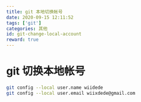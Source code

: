 ```yaml
---
title: git 本地切换帐号
date: 2020-09-15 12:11:52
tags: ['git']
categories: 其他
id: git-change-local-account
reward: true
---
```


# git 切换本地帐号

```bash
git config --local user.name wiidede
git config --local user.email wiixdede@gmail.com
```